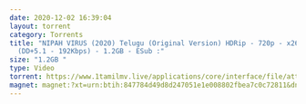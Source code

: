 ```yaml
---
date: 2020-12-02 16:39:04
layout: torrent
category: Torrents
title: "NIPAH VIRUS (2020) Telugu (Original Version) HDRip - 720p - x264 -
  (DD+5.1 - 192Kbps) - 1.2GB - ESub :"
size: "1.2GB "
type: Video
torrent: https://www.1tamilmv.live/applications/core/interface/file/attachment.php?id=69498
magnet: magnet:?xt=urn:btih:847784d49d8d247051e1e008802fbea7c0c72811&dn=www.1TamilMV.live%20-%20NIPAH%20VIRUS%20(2020)%20Telugu%20(Org%20Vers)%20HDRip%20-%20720p%20-%20x264%20-%20(DD%2b5.1%20-%20192Kbps)%20-%201.2GB%20-%20ESub.mkv&tr=udp%3a%2f%2fp4p.arenabg.com%3a1337%2fannounce&tr=http%3a%2f%2fpow7.com%3a80%2fannounce&tr=udp%3a%2f%2ftracker.tiny-vps.com%3a6969%2fannounce&tr=http%3a%2f%2ftracker2.itzmx.com%3a6961%2fannounce&tr=udp%3a%2f%2f151.80.120.114%3a2710%2fannounce&tr=udp%3a%2f%2f9.rarbg.com%3a2790%2fannounce&tr=udp%3a%2f%2f9.rarbg.to%3a2740%2fannounce&tr=udp%3a%2f%2fopen.stealth.si%3a80%2fannounce&tr=udp%3a%2f%2ftracker.leechers-paradise.org%3a6969%2fannounce&tr=udp%3a%2f%2ftracker.opentrackr.org%3a1337%2fannounce&tr=http%3a%2f%2ft.nyaatracker.com%3a80%2fannounce
---
```

